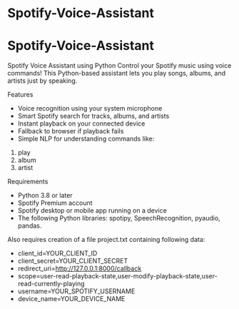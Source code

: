 # Spotify-Voice-Assistant
# Spotify-Voice-Assistant
Spotify Voice Assistant using Python
Control your Spotify music using voice commands!
This Python-based assistant lets you play songs, albums, and artists just by speaking.

Features
* Voice recognition using your system microphone
* Smart Spotify search for tracks, albums, and artists
* Instant playback on your connected device
* Fallback to browser if playback fails
* Simple NLP for understanding commands like:
1) play <song name>
2) album <album name>
3) artist <artist name>

Requirements
* Python 3.8 or later
* Spotify Premium account
* Spotify desktop or mobile app running on a device
* The following Python libraries: spotipy, SpeechRecognition, pyaudio, pandas.

Also requires creation of a file project.txt containing following data:
* client_id=YOUR_CLIENT_ID
* client_secret=YOUR_CLIENT_SECRET
* redirect_uri=http://127.0.0.1:8000/callback
* scope=user-read-playback-state,user-modify-playback-state,user-read-currently-playing
* username=YOUR_SPOTIFY_USERNAME
* device_name=YOUR_DEVICE_NAME
